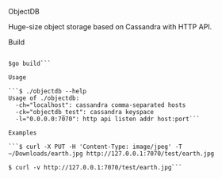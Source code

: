 ObjectDB

Huge-size object storage based on Cassandra with HTTP API.

Build

```$ go get -d

$go build```

Usage

```$ ./objectdb --help
Usage of ./objectdb:
  -ch="localhost": cassandra comma-separated hosts
  -ck="objectdb_test": cassandra keyspace
  -l="0.0.0.0:7070": http api listen addr host:port```

Examples

```$ curl -X PUT -H 'Content-Type: image/jpeg' -T ~/Downloads/earth.jpg http://127.0.0.1:7070/test/earth.jpg

$ curl -v http://127.0.0.1:7070/test/earth.jpg```
